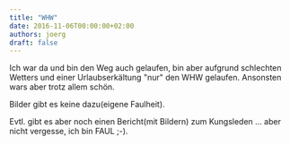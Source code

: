 ```yaml
---
title: "WHW"
date: 2016-11-06T00:00:00+02:00
authors: joerg
draft: false
---
```


Ich war da und bin den Weg auch gelaufen, bin aber aufgrund schlechten Wetters und einer Urlaubserkältung "nur" den WHW gelaufen. Ansonsten wars aber trotz allem schön.

Bilder gibt es keine dazu(eigene Faulheit).


Evtl. gibt es aber noch einen Bericht(mit Bildern) zum Kungsleden ... aber nicht vergesse, ich bin FAUL ;-).